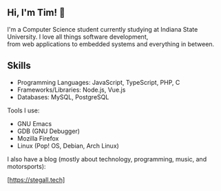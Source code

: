 Hi, I'm Tim! 🙂
--------------
I'm a Computer Science student currently studying at Indiana State University. I love all things software development,   
from web applications to embedded systems and everything in between.

Skills
------
* Programming Languages: JavaScript, TypeScript, PHP, C
* Frameworks/Libraries: Node.js, Vue.js
* Databases: MySQL, PostgreSQL

Tools I use:
* GNU Emacs
* GDB (GNU Debugger)
* Mozilla Firefox
* Linux (Pop! OS, Debian, Arch Linux)


I also have a blog (mostly about technology, programming, music, and motorsports):

[https://stegall.tech]: https://stegall.tech "https://stegall.tech"

[https://stegall.tech]
